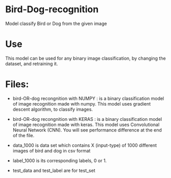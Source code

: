 # Bird-Dog-recognition
Model classify Bird or Dog from the given image
# Use
This model can be used for any binary image classification, by changing the dataset, and retraining it.
# Files:
- bird-OR-dog recongnition with NUMPY : is a binary classification model of image recognition made with numpy.
This model uses gradient descent algorithm, to classify images.

- bird-OR-dog recongnition with KERAS : is a binary classification model of image recognition made with keras.
This model uses Convolutional Neural Network (CNN). You will see performance difference at the end of the file.
 
- data_1000 is data set which contains X (input-type) of 1000 different images of bird and dog in csv format
- label_1000 is its corresponding labels, 0 or 1.
- test_data and test_label are for test_set
